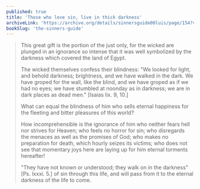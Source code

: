 ```yaml
---
published: true
title: 'Those who love sin, live in thick darkness'
archiveLink: 'https://archive.org/details/sinnersguide00luis/page/154?view=theater'
bookSlug: 'the-sinners-guide'
---
```


> This great gift is the portion of the just only, for the wicked are plunged in an ignorance so intense that it was well symbolized by the darkness which covered the land of Egypt.
> 
> The wicked themselves confess their blindness: "We looked for light, and behold darkness; brightness, and we have walked in the dark. We have groped for the wall, like the blind, and we have groped as if we had no eyes; we have stumbled at noonday as in darkness; we are in dark places as dead men." [Isaias lix. 9, 10.]
> 
> What can equal the blindness of him who sells eternal happiness for the fleeting and bitter pleasures of this world?
> 
> How incomprehensible is the ignorance of him who neither fears hell nor strives for Heaven; who feels no horror for sin; who disregards the menaces as well as the promises of God; who makes no preparation for death, which hourly seizes its victims; who does not see that momentary joys here are laying up for him eternal torments hereafter!
> 
> "They have not known or understood; they walk on in the darkness" [Ps. lxxxi. 5.] of sin through this life, and will pass from it to the eternal darkness of the life to come.


